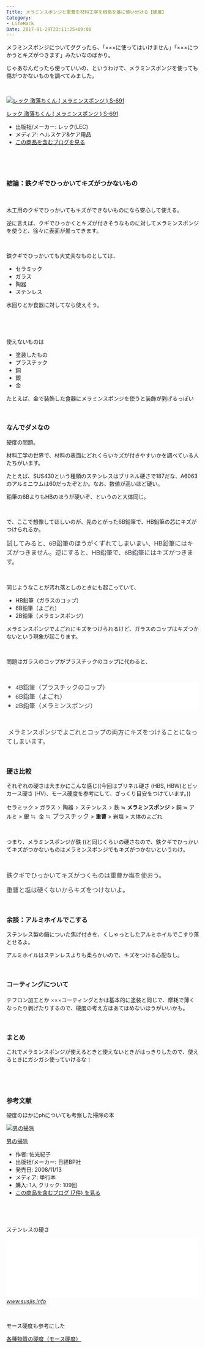 ```yaml
---
Title: メラミンスポンジと重曹を材料工学を根拠を基に使い分ける【硬度】
Category:
- LifeHack
Date: 2017-01-29T23:11:25+09:00
---
```


<p>メラミンスポンジについてググったら、「×××に使ってはいけません」「×××につかうとキズがつきます」みたいなのばかり。</p>
<p>じゃあなんだったら使っていいの、というわけで、メラミンスポンジを使っても傷がつかないものを調べてみました。</p>
<p> </p>
<div class="freezed">
<div class="hatena-asin-detail"><a href="http://www.amazon.co.jp/exec/obidos/ASIN/B00OOCWP44/ab1025-22/"><img class="hatena-asin-detail-image" title="レック 激落ちくん ( メラミンスポンジ ) S-691" src="https://images-fe.ssl-images-amazon.com/images/I/51Fo2nRCz4L._SL160_.jpg" alt="レック 激落ちくん ( メラミンスポンジ ) S-691" /></a>
<div class="hatena-asin-detail-info">
<p class="hatena-asin-detail-title"><a href="http://www.amazon.co.jp/exec/obidos/ASIN/B00OOCWP44/ab1025-22/">レック 激落ちくん ( メラミンスポンジ ) S-691</a></p>
<ul>
<li><span class="hatena-asin-detail-label">出版社/メーカー:</span> レック(LEC)</li>
<li><span class="hatena-asin-detail-label">メディア:</span> ヘルスケア&amp;ケア用品</li>
<li><a href="http://d.hatena.ne.jp/asin/B00OOCWP44/ab1025-22" target="_blank">この商品を含むブログを見る</a></li>
</ul>
</div>
<div class="hatena-asin-detail-foot"> </div>
</div>
</div>
<p> </p>

### 結論：鉄クギでひっかいてキズがつかないもの

<p> </p>
<p>木工用のクギでひっかいてもキズができないものになら安心して使える。</p>
<p>逆に言えば、クギでひっかくとキズが付きそうなものに対してメラミンスポンジを使うと、徐々に表面が曇ってきます。</p>
<p> </p>
<p>鉄クギでひっかいても大丈夫なものとしては、</p>
<ul>
<li>セラミック</li>
<li>ガラス</li>
<li>陶器</li>
<li>ステンレス</li>
</ul>
<p>水回りとか食器に対してなら使えそう。</p>
<p> </p>
<p> </p>
<p>使えないものは</p>
<ul>
<li>塗装したもの</li>
<li>プラスチック</li>
<li>銅</li>
<li>銀</li>
<li>金</li>
</ul>
<p>たとえば、金で装飾した食器にメラミンスポンジを使うと装飾が剥げるっぽい</p>
<p> </p>

### なんでダメなの

<p>硬度の問題。</p>
<p>材料工学の世界で、材料の表面にどれくらいキズが付きやすいかを調べている人たちがいます。</p>
<p>たとえば、SUS430という種類のステンレスはブリネル硬さで187だな、A6063のアルミニウムは60だったぞとか。なお、数値が高いほど硬い。</p>
<p>鉛筆の6BよりもHBのほうが硬いぞ、というのと大体同じ。</p>
<p> </p>
<p>で、ここで想像してほしいのが、先のとがった6B鉛筆で、HB鉛筆の芯にキズがつけられるか。</p>
<p><span style="color: #3d3f44; font-family: 'Helvetica Neue', Helvetica, Arial, 'ヒラギノ角ゴ Pro W3', 'Hiragino Kaku Gothic Pro', メイリオ, Meiryo, 'ＭＳ Ｐゴシック', 'MS PGothic', sans-serif; font-size: 16px; font-style: normal; font-variant-ligatures: normal; font-variant-caps: normal; font-weight: normal; letter-spacing: normal; orphans: 2; text-align: start; text-indent: 0px; text-transform: none; white-space: normal; widows: 2; word-spacing: 0px; -webkit-text-stroke-width: 0px; background-color: #ffffff; display: inline !important; float: none;">試してみると、6B鉛筆のほうがくずれてしまいまい、HB鉛筆にはキズがつきません。逆にすると</span><span style="color: #3d3f44; font-family: 'Helvetica Neue', Helvetica, Arial, 'ヒラギノ角ゴ Pro W3', 'Hiragino Kaku Gothic Pro', メイリオ, Meiryo, 'ＭＳ Ｐゴシック', 'MS PGothic', sans-serif; font-size: 16px; font-style: normal; font-variant-ligatures: normal; font-variant-caps: normal; font-weight: normal; letter-spacing: normal; orphans: 2; text-align: start; text-indent: 0px; text-transform: none; white-space: normal; widows: 2; word-spacing: 0px; -webkit-text-stroke-width: 0px; background-color: #ffffff; display: inline !important; float: none;">、HB鉛筆で、6B鉛筆にはキズがつきます。</span></p>
<p> </p>
<p>同じようなことが汚れ落としのときにも起こっていて、</p>
<ul>
<li>HB鉛筆（ガラスのコップ）</li>
<li>6B鉛筆（よごれ）</li>
<li>2B鉛筆（メラミンスポンジ）</li>
</ul>
<p>メラミンスポンジでよごれにキズをつけられるけど、ガラスのコップはキズつかないという現象が起こります。</p>
<p> </p>
<p>問題はガラスのコップがプラスチックのコップに代わると、</p>
<p> </p>
<ul>
<li style="color: #3d3f44; font-family: 'Helvetica Neue', Helvetica, Arial, 'ヒラギノ角ゴ Pro W3', 'Hiragino Kaku Gothic Pro', メイリオ, Meiryo, 'ＭＳ Ｐゴシック', 'MS PGothic', sans-serif; font-size: 16px; font-style: normal; font-variant-ligatures: normal; font-variant-caps: normal; font-weight: normal; letter-spacing: normal; orphans: 2; text-indent: 0px; text-transform: none; white-space: normal; widows: 2; word-spacing: 0px; -webkit-text-stroke-width: 0px; background-color: #ffffff;">4B鉛筆（プラスチックのコップ）</li>
<li style="color: #3d3f44; font-family: 'Helvetica Neue', Helvetica, Arial, 'ヒラギノ角ゴ Pro W3', 'Hiragino Kaku Gothic Pro', メイリオ, Meiryo, 'ＭＳ Ｐゴシック', 'MS PGothic', sans-serif; font-size: 16px; font-style: normal; font-variant-ligatures: normal; font-variant-caps: normal; font-weight: normal; letter-spacing: normal; orphans: 2; text-indent: 0px; text-transform: none; white-space: normal; widows: 2; word-spacing: 0px; -webkit-text-stroke-width: 0px; background-color: #ffffff;">6B鉛筆（よごれ）</li>
<li style="color: #3d3f44; font-family: 'Helvetica Neue', Helvetica, Arial, 'ヒラギノ角ゴ Pro W3', 'Hiragino Kaku Gothic Pro', メイリオ, Meiryo, 'ＭＳ Ｐゴシック', 'MS PGothic', sans-serif; font-size: 16px; font-style: normal; font-variant-ligatures: normal; font-variant-caps: normal; font-weight: normal; letter-spacing: normal; orphans: 2; text-indent: 0px; text-transform: none; white-space: normal; widows: 2; word-spacing: 0px; -webkit-text-stroke-width: 0px; background-color: #ffffff;">2B鉛筆（メラミンスポンジ）</li>
</ul>
<p> </p>
<p> <span style="color: #3d3f44; font-family: 'Helvetica Neue', Helvetica, Arial, 'ヒラギノ角ゴ Pro W3', 'Hiragino Kaku Gothic Pro', メイリオ, Meiryo, 'ＭＳ Ｐゴシック', 'MS PGothic', sans-serif; font-size: 16px; font-style: normal; font-variant-ligatures: normal; font-variant-caps: normal; font-weight: normal; letter-spacing: normal; orphans: 2; text-align: start; text-indent: 0px; text-transform: none; white-space: normal; widows: 2; word-spacing: 0px; -webkit-text-stroke-width: 0px; background-color: #ffffff; display: inline !important; float: none;">メラミンスポンジでよごれとコップの両方にキズをつけることになってしまいます。</span></p>
<p> </p>

### 硬さ比較

<p>それぞれの硬さは大まかにこんな感じ((今回はブリネル硬さ (HBS, HBW)とビッカース硬さ (HV)、モース硬度を参考にして、ざっくり目安をつけています。))</p>
<p>セラミック &gt; ガラス<span style="color: #3d3f44; font-family: 'Helvetica Neue', Helvetica, Arial, 'ヒラギノ角ゴ Pro W3', 'Hiragino Kaku Gothic Pro', メイリオ, Meiryo, 'ＭＳ Ｐゴシック', 'MS PGothic', sans-serif; font-size: 16px; font-style: normal; font-variant-ligatures: normal; font-variant-caps: normal; font-weight: normal; letter-spacing: normal; orphans: 2; text-align: start; text-indent: 0px; text-transform: none; white-space: normal; widows: 2; word-spacing: 0px; -webkit-text-stroke-width: 0px; background-color: #ffffff; display: inline !important; float: none;"> &gt; </span>陶器<span style="color: #3d3f44; font-family: 'Helvetica Neue', Helvetica, Arial, 'ヒラギノ角ゴ Pro W3', 'Hiragino Kaku Gothic Pro', メイリオ, Meiryo, 'ＭＳ Ｐゴシック', 'MS PGothic', sans-serif; font-size: 16px; font-style: normal; font-variant-ligatures: normal; font-variant-caps: normal; font-weight: normal; letter-spacing: normal; orphans: 2; text-align: start; text-indent: 0px; text-transform: none; white-space: normal; widows: 2; word-spacing: 0px; -webkit-text-stroke-width: 0px; background-color: #ffffff; display: inline !important; float: none;"> &gt; </span>ステンレス<span style="color: #3d3f44; font-family: 'Helvetica Neue', Helvetica, Arial, 'ヒラギノ角ゴ Pro W3', 'Hiragino Kaku Gothic Pro', メイリオ, Meiryo, 'ＭＳ Ｐゴシック', 'MS PGothic', sans-serif; font-size: 16px; font-style: normal; font-variant-ligatures: normal; font-variant-caps: normal; font-weight: normal; letter-spacing: normal; orphans: 2; text-align: start; text-indent: 0px; text-transform: none; white-space: normal; widows: 2; word-spacing: 0px; -webkit-text-stroke-width: 0px; background-color: #ffffff; display: inline !important; float: none;"> &gt; </span>鉄 ≒ <strong>メラミンスポンジ</strong> &gt; 銅 ≒ アルミ &gt; 銀 <span style="color: #3d3f44; font-family: 'Helvetica Neue', Helvetica, Arial, 'ヒラギノ角ゴ Pro W3', 'Hiragino Kaku Gothic Pro', メイリオ, Meiryo, 'ＭＳ Ｐゴシック', 'MS PGothic', sans-serif; font-size: 16px; font-style: normal; font-variant-ligatures: normal; font-variant-caps: normal; font-weight: normal; letter-spacing: normal; orphans: 2; text-align: start; text-indent: 0px; text-transform: none; white-space: normal; widows: 2; word-spacing: 0px; -webkit-text-stroke-width: 0px; background-color: #ffffff; display: inline !important; float: none;">≒</span>  金 <span style="color: #3d3f44; font-family: 'Helvetica Neue', Helvetica, Arial, 'ヒラギノ角ゴ Pro W3', 'Hiragino Kaku Gothic Pro', メイリオ, Meiryo, 'ＭＳ Ｐゴシック', 'MS PGothic', sans-serif; font-size: 16px; font-style: normal; font-variant-ligatures: normal; font-variant-caps: normal; font-weight: normal; letter-spacing: normal; orphans: 2; text-align: start; text-indent: 0px; text-transform: none; white-space: normal; widows: 2; word-spacing: 0px; -webkit-text-stroke-width: 0px; background-color: #ffffff; display: inline !important; float: none;">≒ プラスチック </span>&gt; <strong>重曹</strong> &gt; 岩塩 &gt; 大体のよごれ</p>
<p> </p>
<p>つまり、メラミンスポンジが鉄 ((と同じくらいの硬さなので、鉄クギでひっかいてキズがつかないものはメラミンスポンジでもキズがつかないというわけ。</p>
<p> </p>
<p><span style="color: #3d3f44; font-family: 'Helvetica Neue', Helvetica, Arial, 'ヒラギノ角ゴ Pro W3', 'Hiragino Kaku Gothic Pro', メイリオ, Meiryo, 'ＭＳ Ｐゴシック', 'MS PGothic', sans-serif; font-size: 16px; font-style: normal; font-variant-ligatures: normal; font-variant-caps: normal; font-weight: normal; letter-spacing: normal; orphans: 2; text-align: start; text-indent: 0px; text-transform: none; white-space: normal; widows: 2; word-spacing: 0px; -webkit-text-stroke-width: 0px; background-color: #ffffff; display: inline !important; float: none;">鉄クギでひっかいてキズがつくものは重曹か塩を使おう。</span></p>
<p><span style="color: #3d3f44; font-family: 'Helvetica Neue', Helvetica, Arial, 'ヒラギノ角ゴ Pro W3', 'Hiragino Kaku Gothic Pro', メイリオ, Meiryo, 'ＭＳ Ｐゴシック', 'MS PGothic', sans-serif; font-size: 16px; font-style: normal; font-variant-ligatures: normal; font-variant-caps: normal; font-weight: normal; letter-spacing: normal; orphans: 2; text-align: start; text-indent: 0px; text-transform: none; white-space: normal; widows: 2; word-spacing: 0px; -webkit-text-stroke-width: 0px; background-color: #ffffff; display: inline !important; float: none;">重曹と塩は硬くないからキズをつけないよ。</span></p>
<p> </p>

### 余談：アルミホイルでこする

<p>ステンレス製の鍋についた焦げ付きを、くしゃっとしたアルミホイルでこすり落とせるよ。</p>
<p>アルミホイルはステンレスよりも柔らかいので、キズをつける心配なし。</p>
<p> </p>

### コーティングについて

<p>テフロン加工とか <span style="color: #3d3f44; font-family: 'Helvetica Neue', Helvetica, Arial, 'ヒラギノ角ゴ Pro W3', 'Hiragino Kaku Gothic Pro', メイリオ, Meiryo, 'ＭＳ Ｐゴシック', 'MS PGothic', sans-serif; font-size: 16px; font-style: normal; font-variant-ligatures: normal; font-variant-caps: normal; font-weight: normal; letter-spacing: normal; orphans: 2; text-align: start; text-indent: 0px; text-transform: none; white-space: normal; widows: 2; word-spacing: 0px; -webkit-text-stroke-width: 0px; background-color: #ffffff; display: inline !important; float: none;">×</span><span style="color: #3d3f44; font-family: 'Helvetica Neue', Helvetica, Arial, 'ヒラギノ角ゴ Pro W3', 'Hiragino Kaku Gothic Pro', メイリオ, Meiryo, 'ＭＳ Ｐゴシック', 'MS PGothic', sans-serif; font-size: 16px; font-style: normal; font-variant-ligatures: normal; font-variant-caps: normal; font-weight: normal; letter-spacing: normal; orphans: 2; text-align: start; text-indent: 0px; text-transform: none; white-space: normal; widows: 2; word-spacing: 0px; -webkit-text-stroke-width: 0px; background-color: #ffffff; display: inline !important; float: none;">×</span><span style="color: #3d3f44; font-family: 'Helvetica Neue', Helvetica, Arial, 'ヒラギノ角ゴ Pro W3', 'Hiragino Kaku Gothic Pro', メイリオ, Meiryo, 'ＭＳ Ｐゴシック', 'MS PGothic', sans-serif; font-size: 16px; font-style: normal; font-variant-ligatures: normal; font-variant-caps: normal; font-weight: normal; letter-spacing: normal; orphans: 2; text-align: start; text-indent: 0px; text-transform: none; white-space: normal; widows: 2; word-spacing: 0px; -webkit-text-stroke-width: 0px; background-color: #ffffff; display: inline !important; float: none;">×</span>コーティングとかは基本的に塗装と同じで、摩耗で薄くなったり剥げたりするので、硬度の考え方はあてはめないほうがいいかも。</p>
<p> </p>

### まとめ

<p>これでメラミンスポンジが使えるときと使えないときがはっきりしたので、使えるときにガシガシ使っていけるな！</p>
<p> </p>
<p> </p>

### 参考文献

<p>硬度のほかにphについても考察した掃除の本</p>
<div class="freezed">
<div class="hatena-asin-detail"><a href="http://www.amazon.co.jp/exec/obidos/ASIN/4822247120/ab1025-22/"><img class="hatena-asin-detail-image" title="男の掃除" src="https://images-fe.ssl-images-amazon.com/images/I/41um7-sfHKL._SL160_.jpg" alt="男の掃除" /></a>
<div class="hatena-asin-detail-info">
<p class="hatena-asin-detail-title"><a href="http://www.amazon.co.jp/exec/obidos/ASIN/4822247120/ab1025-22/">男の掃除</a></p>
<ul>
<li><span class="hatena-asin-detail-label">作者:</span> 佐光紀子</li>
<li><span class="hatena-asin-detail-label">出版社/メーカー:</span> 日経BP社</li>
<li><span class="hatena-asin-detail-label">発売日:</span> 2008/11/13</li>
<li><span class="hatena-asin-detail-label">メディア:</span> 単行本</li>
<li><span class="hatena-asin-detail-label">購入</span>: 1人 <span class="hatena-asin-detail-label">クリック</span>: 109回</li>
<li><a href="http://d.hatena.ne.jp/asin/4822247120/ab1025-22" target="_blank">この商品を含むブログ (7件) を見る</a></li>
</ul>
</div>
<div class="hatena-asin-detail-foot"> </div>
</div>
</div>
<p>  </p>
<p>ステンレスの硬さ</p>
<p><iframe class="embed-card embed-webcard" style="display: block; width: 100%; height: 155px; max-width: 500px; margin: auto;" title="ステンレス鋼材の機械的性質（耐力、降伏点、引張応力、伸び、絞り、曲げ、硬度）" src="//hatenablog-parts.com/embed?url=http%3A%2F%2Fwww.susjis.info%2Fprop%2Fkikai.html" frameborder="0" scrolling="no"></iframe><cite class="hatena-citation"><a href="http://www.susjis.info/prop/kikai.html">www.susjis.info</a></cite></p>
<p> </p>
<p>モース硬度も参考にした</p>
<p><a href="http://www.asahi-net.or.jp/~jh3m-fjym/katasa/katasa.html">各種物質の硬度（モース硬度）</a></p>
<p> </p>
